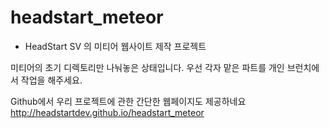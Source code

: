 # headstart_meteor

- HeadStart SV 의 미티어 웹사이트 제작 프로젝트
 

미티어의 초기 디렉토리만 나눠놓은 상태입니다.
우선 각자 맡은 파트를 개인 브런치에서 작업을 해주세요.


Github에서 우리 프로젝트에 관한 간단한 웹페이지도 제공하네요
http://headstartdev.github.io/headstart_meteor
